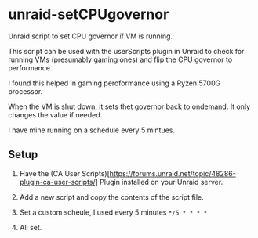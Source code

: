 # unraid-setCPUgovernor
Unraid script to set CPU governor if VM is running.

This script can be used with the userScripts plugin in Unraid to check for running VMs (presumably gaming ones) and flip the CPU governor to performance.

I found this helped in gaming peroformance using a Ryzen 5700G processor.

When the VM is shut down, it sets thet governor back to ondemand.  It only changes the value if needed.

I have mine running on a schedule every 5 mintues.

## Setup

1. Have the (CA User Scripts)[https://forums.unraid.net/topic/48286-plugin-ca-user-scripts/] Plugin installed on your Unraid server.

2. Add a new script and copy the contents of the script file.

3. Set a custom scheule, I used every 5 minutes `*/5 * * * *`

4. All set.